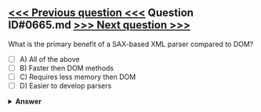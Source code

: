 [<<< Previous question <<<](0664.md)   Question ID#0665.md   [>>> Next question >>>](0666.md)
---

What is the primary benefit of a SAX-based XML parser compared to DOM?




- [ ] A) All of the above
- [ ] B) Faster then DOM methods
- [ ] C) Requires less memory then DOM
- [ ] D) Easier to develop parsers

<details><summary><b>Answer</b></summary>
<p>
  Answer: <strong>A</strong>
</p>
</details>
